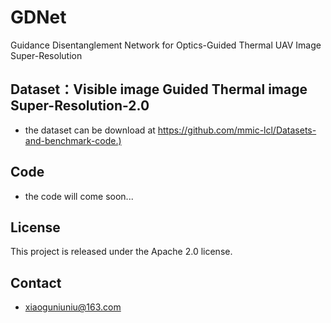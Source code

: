 # GDNet
Guidance Disentanglement Network for Optics-Guided Thermal UAV Image Super-Resolution
## Dataset：Visible image Guided Thermal image Super-Resolution-2.0
- the dataset can be download at <https://github.com/mmic-lcl/Datasets-and-benchmark-code.)>
## Code
- the code will come soon...
## License
This project is released under the Apache 2.0 license.
## Contact
- xiaoguniuniu@163.com
